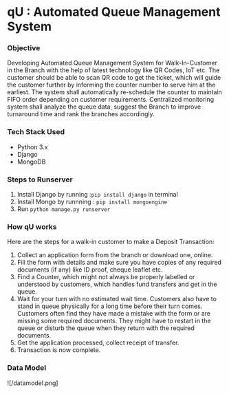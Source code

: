 # qU : Automated Queue Management System

### Objective

Developing Automated Queue Management System for Walk-In-Customer in the Branch with the help of latest technology like QR Codes, IoT etc. The customer should be able to scan QR code to get the ticket, which will guide the customer further by informing the counter number to serve him at the earliest. The system shall automatically re-schedule the counter to maintain FIFO order depending on customer requirements. Centralized monitoring system shall analyze the queue data, suggest the Branch to improve turnaround time and rank the branches accordingly.

### Tech Stack Used

- Python 3.x
- Django
- MongoDB

### Steps to Runserver
1. Install Django by running :`pip install django` in terminal
2. Install Mongo by runnning : `pip install mongoengine`
3. Run `python manage.py runserver`

### How qU works 

Here are the steps for a walk-in customer to make a Deposit Transaction: 
1. Collect an application form from the branch or download one, online. 
2. Fill the form with details and make sure you have copies of any required documents (if any) like ID proof, cheque leaflet etc. 
3. Find a Counter, which might not always be properly labelled or understood by customers, which handles fund transfers and get in the queue. 
4. Wait for your turn with no estimated wait time. Customers also have to stand in queue physically for a long time before their turn comes. Customers often find they have made a mistake with the form or are missing some required documents. They might have to restart in the queue or disturb the queue when they return with the required documents. 
5. Get the application processed, collect receipt of transfer. 
6. Transaction is now complete.

### Data Model

![/datamodel.png]
